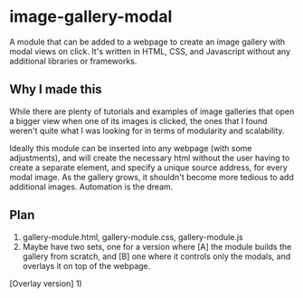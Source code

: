 # image-gallery-modal
 A module that can be added to a webpage to create an image gallery with modal views on click. It's written in HTML, CSS, and Javascript without any additional libraries or frameworks.

## Why I made this
While there are plenty of tutorials and examples of image galleries that open a bigger view when one of its images is clicked, the ones that I found weren't quite what I was looking for in terms of modularity and scalability. 

Ideally this module can be inserted into any webpage (with some adjustments), and will create the necessary html without the user having to create a separate element, and specify a unique source address, for every modal image. As the gallery grows, it shouldn't become more tedious to add additional images. Automation is the dream.

## Plan
1) gallery-module.html, gallery-module.css, gallery-module.js
2) Maybe have two sets, one for a version where [A] the module builds the gallery from scratch, and [B] one where it controls only the modals, and overlays it on top of the webpage.

[Overlay version]
1)